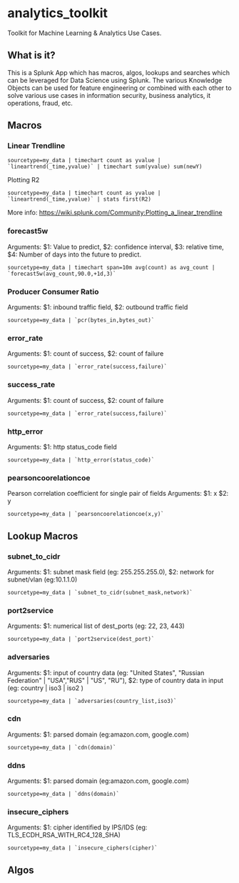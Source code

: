 # analytics_toolkit
Toolkit for Machine Learning & Analytics Use Cases.

## What is it?
This is a Splunk App which has macros, algos, lookups and searches which can be leveraged for Data Science using Splunk. The various Knowledge Objects can be used for feature engineering or combined with each other to solve various use cases in information security, business analytics, it operations, fraud, etc.


## Macros
### Linear Trendline

```
sourcetype=my_data | timechart count as yvalue | `lineartrend(_time,yvalue)` | timechart sum(yvalue) sum(newY)
```

Plotting R2

```
sourcetype=my_data | timechart count as yvalue | `lineartrend(_time,yvalue)` | stats first(R2)
```
More info: https://wiki.splunk.com/Community:Plotting_a_linear_trendline

### forecast5w

Arguments: $1: Value to predict, $2: confidence interval, $3: relative time, $4: Number of days into the future to predict.

```
sourcetype=my_data | timechart span=10m avg(count) as avg_count | `forecast5w(avg_count,90.0,+1d,3)`
```

### Producer Consumer Ratio

Arguments: $1: inbound traffic field, $2: outbound traffic field

```
sourcetype=my_data | `pcr(bytes_in,bytes_out)`
```

### error_rate
Arguments: $1: count of success, $2: count of failure

```
sourcetype=my_data | `error_rate(success,failure)`
```

### success_rate
Arguments: $1: count of success, $2: count of failure

```
sourcetype=my_data | `error_rate(success,failure)`
```

### http_error
Arguments: $1: http status_code field

```
sourcetype=my_data | `http_error(status_code)`
```

### pearsoncoorelationcoe
Pearson correlation coefficient for single pair of fields Arguments: $1: x $2: y

```
sourcetype=my_data | `pearsoncoorelationcoe(x,y)`
```

## Lookup Macros

### subnet_to_cidr
Arguments: $1: subnet mask field (eg: 255.255.255.0), $2: network for subnet/vlan (eg:10.1.1.0)

```
sourcetype=my_data | `subnet_to_cidr(subnet_mask,network)`
```

### port2service
Arguments: $1: numerical list of dest_ports (eg: 22, 23, 443)

```
sourcetype=my_data | `port2service(dest_port)`
```

### adversaries
Arguments: $1: input of country data (eg: "United States", "Russian Federation" | "USA","RUS" | "US", "RU"), $2: type of country data in input (eg: country | iso3 | iso2 )

```
sourcetype=my_data | `adversaries(country_list,iso3)`
```

### cdn
Arguments: $1: parsed domain (eg:amazon.com, google.com)

```
sourcetype=my_data | `cdn(domain)`
```

### ddns
Arguments: $1: parsed domain (eg:amazon.com, google.com)

```
sourcetype=my_data | `ddns(domain)`
```

### insecure_ciphers
Arguments: $1: cipher identified by IPS/IDS (eg: TLS_ECDH_RSA_WITH_RC4_128_SHA)

```
sourcetype=my_data | `insecure_ciphers(cipher)`
```

## Algos
